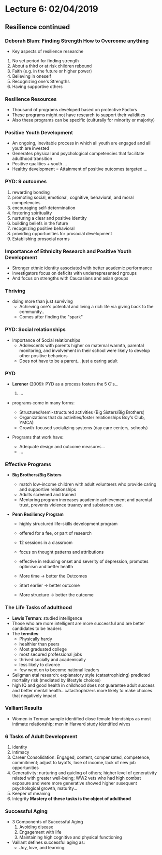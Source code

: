 # Lecture 6: 02/04/2019

## Resilience continued

### **Deborah Blum**: Finding Strength How to Overcome anything
* Key aspects of resilience researche
1. No set period for finding strength
2. About a third or at risk children rebound
3. Faith (e.g. in the future or higher power)
5. Believing in oneself
6. Recognizing one's Strengths
7. Having supportive others

### Resilience Resources
* Thousand of programs developed based on protective Factors
* These programs might not have research to support their validities
* Also these programs can be specific (culturally for minority or majority)

### Positive Youth Development
* An ongoing, inevitable process in which all youth are engaged and all youth are invested
* Generates physical and psychological competencies that facilitate adulthood transition
* Positive qualities + youth ...
* Healthy development = Attainment of positive outcomes targeted ...

### PYD: 9 outcomes
1. rewarding bonding
2. promoting social, emotional, cognitive, behavioral, and moral competencies
3. encouraging self-determination
4. fostering spirituality
5. nurturing a clear and positive identity
6. building beliefs in the future
7. recognizing positive behavioral
8. providing opportunities for prosocial development
9. Establishing prosocial norms

### Importance of Ethnicity Research and Positive Youth Development
* Stronger ethnic identity associated with better academic performance
* Investigators focus on deficits with underrepresented ngroups
* And focus on strengths with Caucasians and asian groups

### Thriving
* doing more than just surviving
  * Achieving one's potential and living a rich life via giving back to the community..
  * Comes after finding the "spark"

### PYD: Social relationships
* Importance of Social relationships
  - Adolescents with parents higher on maternal warmth, parental monitoring, and involvement in their school were likely to develop other positive behaviors
  - Does not have to be a parent... just a caring adult

### PYD
* **Lerener** (2009): PYD as a process fosters the 5 C's...
  1. ...

* programs come in many forms:
  * Structured/semi-structured activities (Big Sisters/Big Brothers)
  * Organizations that do activities/foster relationships Boy's Club, YMCA)
  * Growth-focused socializing systems (day care centers, schools)

* Programs that work have:
  * Adequate design and outcome measures...
  * ...

### Effective Programs
* **Big Brothers/Big Sisters**
  * match low-income children with adult volunteers who provide caring and supportive relationships
  * Adults screened and trained
  * Mentoring program increases academic achievement and parental trust, prevents violence truancy and substance use.

* **Penn Resiliency Program**
  * highly structured life-skills development program
  * offered for a fee, or part of research
  * 12 sessions in a classroom
  * focus on thought patterns and attributions
  * effective in reducing onset and severity of depression, promotes optimism and better health

  * More time -> better the Outcomes
  * Start earlier -> better outcome
  * More structure -> better the outcome

### The Life Tasks of adulthood
* **Lewis Terman**: studied intelligence
* Those who are more intelligent are more successful and are better candidates to be leaders
* The **termites**:
  * Physically hardy
  * healthier than peers
  * Most graduated college
  * most secured professional jobs
  * thrived socially and academically
  * less likely to divorce
  * few went on to become national leaders
* Seligman etal research: explanatory style (catastrophizing) predicted mortality risk (mediated by lifestyle choices)
* high IQ and good health in childhood does not guarantee adult success and better mental health...catastrophizers more likely to make choices that negatively impact

### Valliant Results
* Women in Terman sample identified close female friendships as most intimate relationship; men in Harvard study identified wives

### 6 Tasks of Adult Development
1. identity
2. Intimacy
3. Career Consolidation: Engaged, content, compensated, competence, commitment; adjust to layoffs, lose of income, lack of new job opportunities
4. Generativity: nurturing and guiding of others; higher level of generativity related with greater well-being; WW2 vets who had high combat exposure and were more generative showed higher susequent psychological growth, maturity...
5. Keeper of meaning
6. Integrity
**Mastery of these tasks is the object of adulthood**

### Successful Aging
* 3 Components of Successful Aging
  1. Avoiding disease
  2. Engagement with life
  3. Maintaining high cognitive and physical functioning
* Vaillant defines successful aging as:
  * Joy, love, and learning
